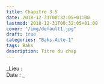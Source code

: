 ```yaml
---
title: Chapitre 3.5
date: 2018-12-31T00:32:05+01:00
lastmod: 2018-12-31T00:32:05+01:00
cover: "/img/default1.jpg"
draft: true
categories: "Baks-Acte-1"
tags: Baks
description: Titre du chap
---
```

_Lieu :   
Date : _